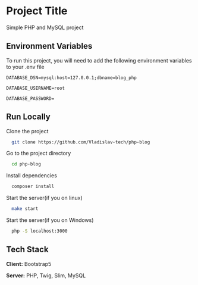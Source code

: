 
# Project Title

Simple PHP and MySQL project
## Environment Variables

To run this project, you will need to add the following environment variables to your .env file

`DATABASE_DSN=mysql:host=127.0.0.1;dbname=blog_php`

`DATABASE_USERNAME=root`

`DATABASE_PASSWORD=`


## Run Locally

Clone the project

```bash
  git clone https://github.com/Vladislav-tech/php-blog
```

Go to the project directory

```bash
  cd php-blog
```

Install dependencies

```bash
  composer install
```

Start the server(if you on linux)

```bash
  make start
```

Start the server(if you on Windows)

```bash
  php -S localhost:3000
```


## Tech Stack

**Client:** Bootstrap5

**Server:** PHP, Twig, Slim, MySQL

